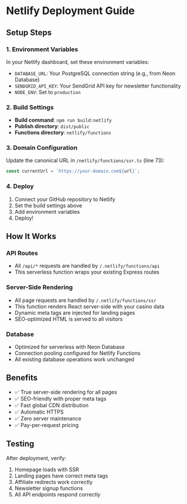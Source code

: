 # Netlify Deployment Guide

## Setup Steps

### 1. Environment Variables

In your Netlify dashboard, set these environment variables:

- `DATABASE_URL`: Your PostgreSQL connection string (e.g., from Neon Database)
- `SENDGRID_API_KEY`: Your SendGrid API key for newsletter functionality
- `NODE_ENV`: Set to `production`

### 2. Build Settings

- **Build command**: `npm run build:netlify`
- **Publish directory**: `dist/public`
- **Functions directory**: `netlify/functions`

### 3. Domain Configuration

Update the canonical URL in `/netlify/functions/ssr.ts` (line 73):

```typescript
const currentUrl = `https://your-domain.com${url}`;
```

### 4. Deploy

1. Connect your GitHub repository to Netlify
2. Set the build settings above
3. Add environment variables
4. Deploy!

## How It Works

### API Routes

- All `/api/*` requests are handled by `/.netlify/functions/api`
- This serverless function wraps your existing Express routes

### Server-Side Rendering

- All page requests are handled by `/.netlify/functions/ssr`
- This function renders React server-side with your casino data
- Dynamic meta tags are injected for landing pages
- SEO-optimized HTML is served to all visitors

### Database

- Optimized for serverless with Neon Database
- Connection pooling configured for Netlify Functions
- All existing database operations work unchanged

## Benefits

- ✅ True server-side rendering for all pages
- ✅ SEO-friendly with proper meta tags
- ✅ Fast global CDN distribution
- ✅ Automatic HTTPS
- ✅ Zero server maintenance
- ✅ Pay-per-request pricing

## Testing

After deployment, verify:

1. Homepage loads with SSR
2. Landing pages have correct meta tags
3. Affiliate redirects work correctly
4. Newsletter signup functions
5. All API endpoints respond correctly
